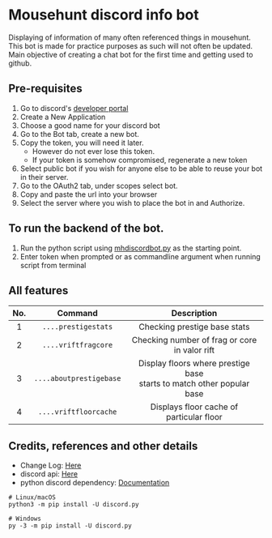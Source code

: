 # Mousehunt discord info bot
Displaying of information of many often referenced things in mousehunt.<br/>
This bot is made for practice purposes as such will not often be updated.<br/>
Main objective of creating a chat bot for the first time and getting used to github.

## Pre-requisites
1. Go to discord's [developer portal](https://discordapp.com/developers/applications)
2. Create a New Application
3. Choose a good name for your discord bot
4. Go to the Bot tab, create a new bot.
5. Copy the token, you will need it later.
    - However do not ever lose this token.
    - If your token is somehow compromised, regenerate a new token
6. Select public bot if you wish for anyone else to be able to reuse your bot in their server.
7. Go to the OAuth2 tab, under scopes select bot.
8. Copy and paste the url into your browser
9. Select the server where you wish to place the bot in and Authorize.

## To run the backend of the bot.
1. Run the python script using [mhdiscordbot.py](./mhdiscordbot.py) as the starting point.
2. Enter token when prompted or as commandline argument when running script from terminal

## All features
| No. | Command | Description |
|:---:|:-----------------------:|:------------------------------------------------------------------------:|
| 1 | `....prestigestats` | Checking prestige base stats |
| 2 | `....vriftfragcore` | Checking number of frag or core<br>in valor rift |
| 3 | `....aboutprestigebase` | Display floors where prestige base<br>starts to match other popular base |
| 4 | `....vriftfloorcache` | Displays floor cache of<br>particular floor |

## Credits, references and other details
- Change Log: [Here](./changelog.md)
- discord api: [Here](https://discordpy.readthedocs.io/en/latest/api.html)
- python discord dependency: [Documentation](https://pypi.org/project/discord.py/)
```
# Linux/macOS
python3 -m pip install -U discord.py

# Windows
py -3 -m pip install -U discord.py
```
